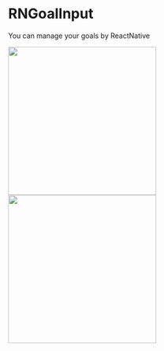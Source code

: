 # RNGoalInput
You can manage your goals by ReactNative

<img src="https://user-images.githubusercontent.com/19710492/106291745-af22cb00-6254-11eb-9949-96ab4ae413f0.png" width="300" />
<img src="https://user-images.githubusercontent.com/19710492/106291808-c366c800-6254-11eb-927b-03424ae8d02f.png" width="300" />
